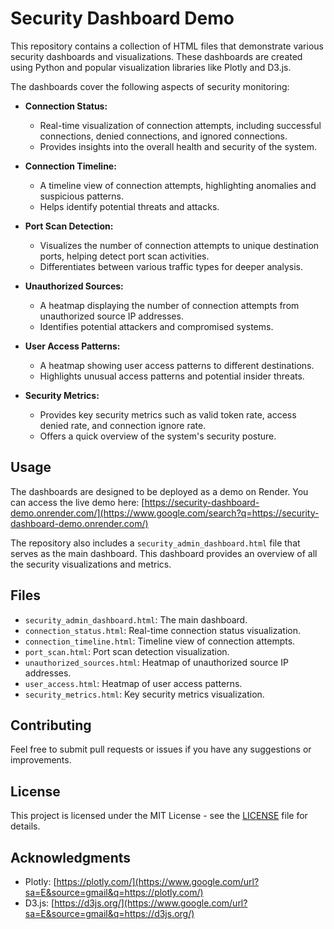 # Security Dashboard Demo

This repository contains a collection of HTML files that demonstrate various security dashboards and visualizations. These dashboards are created using Python and popular visualization libraries like Plotly and D3.js.

The dashboards cover the following aspects of security monitoring:

  * **Connection Status:**

      * Real-time visualization of connection attempts, including successful connections, denied connections, and ignored connections.
      * Provides insights into the overall health and security of the system.

  * **Connection Timeline:**

      * A timeline view of connection attempts, highlighting anomalies and suspicious patterns.
      * Helps identify potential threats and attacks.

  * **Port Scan Detection:**

      * Visualizes the number of connection attempts to unique destination ports, helping detect port scan activities.
      * Differentiates between various traffic types for deeper analysis.

  * **Unauthorized Sources:**

      * A heatmap displaying the number of connection attempts from unauthorized source IP addresses.
      * Identifies potential attackers and compromised systems.

  * **User Access Patterns:**

      * A heatmap showing user access patterns to different destinations.
      * Highlights unusual access patterns and potential insider threats.

  * **Security Metrics:**

      * Provides key security metrics such as valid token rate, access denied rate, and connection ignore rate.
      * Offers a quick overview of the system's security posture.

## Usage

The dashboards are designed to be deployed as a demo on Render. You can access the live demo here: [https://security-dashboard-demo.onrender.com/](https://www.google.com/search?q=https://security-dashboard-demo.onrender.com/)

The repository also includes a `security_admin_dashboard.html` file that serves as the main dashboard. This dashboard provides an overview of all the security visualizations and metrics.

## Files

  * `security_admin_dashboard.html`: The main dashboard.
  * `connection_status.html`: Real-time connection status visualization.
  * `connection_timeline.html`: Timeline view of connection attempts.
  * `port_scan.html`: Port scan detection visualization.
  * `unauthorized_sources.html`: Heatmap of unauthorized source IP addresses.
  * `user_access.html`: Heatmap of user access patterns.
  * `security_metrics.html`: Key security metrics visualization.

## Contributing

Feel free to submit pull requests or issues if you have any suggestions or improvements.

## License

This project is licensed under the MIT License - see the [LICENSE](LICENSE) file for details.

## Acknowledgments

  * Plotly: [https://plotly.com/](https://www.google.com/url?sa=E&source=gmail&q=https://plotly.com/)
  * D3.js: [https://d3js.org/](https://www.google.com/url?sa=E&source=gmail&q=https://d3js.org/)
